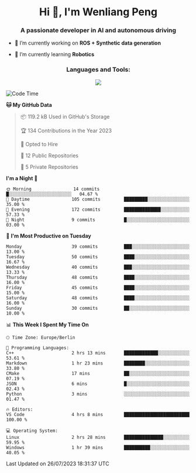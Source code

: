 <h1 align="center">Hi 👋, I'm Wenliang Peng</h1>
<h3 align="center">A passionate developer in AI and autonomous driving</h3>

- 🔭 I’m currently working on **ROS + Synthetic data generation**

- 🌱 I’m currently learning **Robotics**

<!-- <h3 align="left">Connect with me:</h3> -->
<!-- <p align="left">
</p> -->

<h3 align="center">Languages and Tools:</h3>
<p align="center">
  <a href="https://skillicons.dev">
    <img src="https://skillicons.dev/icons?i=cpp,ros,docker,azure,git,linux,py,pytorch,cmake,githubactions,powershell,md&perline=6" />
  </a>
</p>


<!-- <p><img align="center" src="https://github-readme-stats.vercel.app/api/top-langs?username=bpwl0121&show_icons=true&locale=en&layout=compact" alt="bpwl0121" /></p> -->

<!-- <p><img align="center" src="https://github-readme-streak-stats.herokuapp.com/?user=bpwl0121&" alt="bpwl0121" /></p> -->

<!--START_SECTION:waka-->
![Code Time](http://img.shields.io/badge/Code%20Time-114%20hrs%2026%20mins-blue)

**🐱 My GitHub Data** 

> 📦 119.2 kB Used in GitHub's Storage 
 > 
> 🏆 134 Contributions in the Year 2023
 > 
> 💼 Opted to Hire
 > 
> 📜 12 Public Repositories 
 > 
> 🔑 5 Private Repositories 
 > 
**I'm a Night 🦉** 

```text
🌞 Morning                14 commits          █░░░░░░░░░░░░░░░░░░░░░░░░   04.67 % 
🌆 Daytime                105 commits         █████████░░░░░░░░░░░░░░░░   35.00 % 
🌃 Evening                172 commits         ██████████████░░░░░░░░░░░   57.33 % 
🌙 Night                  9 commits           █░░░░░░░░░░░░░░░░░░░░░░░░   03.00 % 
```
📅 **I'm Most Productive on Tuesday** 

```text
Monday                   39 commits          ███░░░░░░░░░░░░░░░░░░░░░░   13.00 % 
Tuesday                  50 commits          ████░░░░░░░░░░░░░░░░░░░░░   16.67 % 
Wednesday                40 commits          ███░░░░░░░░░░░░░░░░░░░░░░   13.33 % 
Thursday                 48 commits          ████░░░░░░░░░░░░░░░░░░░░░   16.00 % 
Friday                   45 commits          ████░░░░░░░░░░░░░░░░░░░░░   15.00 % 
Saturday                 48 commits          ████░░░░░░░░░░░░░░░░░░░░░   16.00 % 
Sunday                   30 commits          ██░░░░░░░░░░░░░░░░░░░░░░░   10.00 % 
```


📊 **This Week I Spent My Time On** 

```text
🕑︎ Time Zone: Europe/Berlin

💬 Programming Languages: 
C++                      2 hrs 13 mins       █████████████░░░░░░░░░░░░   53.61 % 
Markdown                 1 hr 23 mins        ████████░░░░░░░░░░░░░░░░░   33.80 % 
CMake                    17 mins             ██░░░░░░░░░░░░░░░░░░░░░░░   07.19 % 
JSON                     6 mins              █░░░░░░░░░░░░░░░░░░░░░░░░   02.43 % 
Python                   3 mins              ░░░░░░░░░░░░░░░░░░░░░░░░░   01.47 % 

🔥 Editors: 
VS Code                  4 hrs 8 mins        █████████████████████████   100.00 % 

💻 Operating System: 
Linux                    2 hrs 28 mins       ███████████████░░░░░░░░░░   59.95 % 
Windows                  1 hr 39 mins        ██████████░░░░░░░░░░░░░░░   40.05 % 
```


 Last Updated on 26/07/2023 18:31:37 UTC
<!--END_SECTION:waka-->
